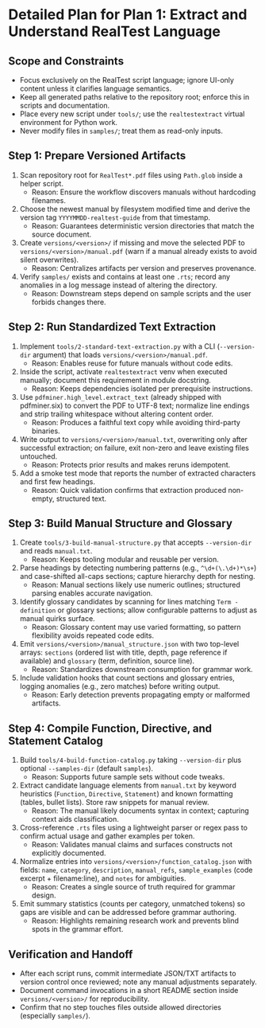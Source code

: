# Detailed Plan for Plan 1: Extract and Understand RealTest Language

## Scope and Constraints
- Focus exclusively on the RealTest script language; ignore UI-only content unless it clarifies language semantics.
- Keep all generated paths relative to the repository root; enforce this in scripts and documentation.
- Place every new script under `tools/`; use the `realtestextract` virtual environment for Python work.
- Never modify files in `samples/`; treat them as read-only inputs.

## Step 1: Prepare Versioned Artifacts
1. Scan repository root for `RealTest*.pdf` files using `Path.glob` inside a helper script.
   - Reason: Ensure the workflow discovers manuals without hardcoding filenames.
2. Choose the newest manual by filesystem modified time and derive the version tag `YYYYMMDD-realtest-guide` from that timestamp.
   - Reason: Guarantees deterministic version directories that match the source document.
3. Create `versions/<version>/` if missing and move the selected PDF to `versions/<version>/manual.pdf` (warn if a manual already exists to avoid silent overwrites).
   - Reason: Centralizes artifacts per version and preserves provenance.
4. Verify `samples/` exists and contains at least one `.rts`; record any anomalies in a log message instead of altering the directory.
   - Reason: Downstream steps depend on sample scripts and the user forbids changes there.

## Step 2: Run Standardized Text Extraction
1. Implement `tools/2-standard-text-extraction.py` with a CLI (`--version-dir` argument) that loads `versions/<version>/manual.pdf`.
   - Reason: Enables reuse for future manuals without code edits.
2. Inside the script, activate `realtestextract` venv when executed manually; document this requirement in module docstring.
   - Reason: Keeps dependencies isolated per prerequisite instructions.
3. Use `pdfminer.high_level.extract_text` (already shipped with pdfminer.six) to convert the PDF to UTF-8 text; normalize line endings and strip trailing whitespace without altering content order.
   - Reason: Produces a faithful text copy while avoiding third-party binaries.
4. Write output to `versions/<version>/manual.txt`, overwriting only after successful extraction; on failure, exit non-zero and leave existing files untouched.
   - Reason: Protects prior results and makes reruns idempotent.
5. Add a smoke test mode that reports the number of extracted characters and first few headings.
   - Reason: Quick validation confirms that extraction produced non-empty, structured text.

## Step 3: Build Manual Structure and Glossary
1. Create `tools/3-build-manual-structure.py` that accepts `--version-dir` and reads `manual.txt`.
   - Reason: Keeps tooling modular and reusable per version.
2. Parse headings by detecting numbering patterns (e.g., `^\d+(\.\d+)*\s+`) and case-shifted all-caps sections; capture hierarchy depth for nesting.
   - Reason: Manual sections likely use numeric outlines; structured parsing enables accurate navigation.
3. Identify glossary candidates by scanning for lines matching `Term - definition` or glossary sections; allow configurable patterns to adjust as manual quirks surface.
   - Reason: Glossary content may use varied formatting, so pattern flexibility avoids repeated code edits.
4. Emit `versions/<version>/manual_structure.json` with two top-level arrays: `sections` (ordered list with title, depth, page reference if available) and `glossary` (term, definition, source line).
   - Reason: Standardizes downstream consumption for grammar work.
5. Include validation hooks that count sections and glossary entries, logging anomalies (e.g., zero matches) before writing output.
   - Reason: Early detection prevents propagating empty or malformed artifacts.

## Step 4: Compile Function, Directive, and Statement Catalog
1. Build `tools/4-build-function-catalog.py` taking `--version-dir` plus optional `--samples-dir` (default `samples`).
   - Reason: Supports future sample sets without code tweaks.
2. Extract candidate language elements from `manual.txt` by keyword heuristics (`Function`, `Directive`, `Statement`) and known formatting (tables, bullet lists). Store raw snippets for manual review.
   - Reason: The manual likely documents syntax in context; capturing context aids classification.
3. Cross-reference `.rts` files using a lightweight parser or regex pass to confirm actual usage and gather examples per token.
   - Reason: Validates manual claims and surfaces constructs not explicitly documented.
4. Normalize entries into `versions/<version>/function_catalog.json` with fields: `name`, `category`, `description`, `manual_refs`, `sample_examples` (code excerpt + filename:line), and `notes` for ambiguities.
   - Reason: Creates a single source of truth required for grammar design.
5. Emit summary statistics (counts per category, unmatched tokens) so gaps are visible and can be addressed before grammar authoring.
   - Reason: Highlights remaining research work and prevents blind spots in the grammar effort.

## Verification and Handoff
- After each script runs, commit intermediate JSON/TXT artifacts to version control once reviewed; note any manual adjustments separately.
- Document command invocations in a short README section inside `versions/<version>/` for reproducibility.
- Confirm that no step touches files outside allowed directories (especially `samples/`).
